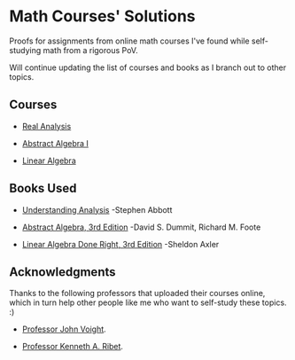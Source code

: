 # Math Courses' Solutions
Proofs for assignments from online math courses I've found while self-studying math from a rigorous PoV.

Will continue updating the list of courses and books as I branch out to other topics.
## Courses
* [Real Analysis](https://math.dartmouth.edu/~jvoight/Fa2010-241/)

* [Abstract Algebra I](https://math.dartmouth.edu/~jvoight/Fa2007-251/)

* [Linear Algebra](https://math.berkeley.edu/~ribet/110/)
## Books Used
* [Understanding Analysis](https://www.amazon.com/Stephen-Abbott-Understanding-Undergraduate-Mathematics/dp/B00HTKCMXW/ref=sr_1_2?ie=UTF8&qid=1519221518&sr=8-2&keywords=Understanding+Analysis) -Stephen Abbott

* [Abstract Algebra, 3rd Edition](https://www.amazon.com/Abstract-Algebra-3rd-David-Dummit/dp/0471433349/ref=sr_1_4?s=books&ie=UTF8&qid=1519221563&sr=1-4&keywords=Abstract+Algebra) -David S. Dummit, Richard M. Foote

* [Linear Algebra Done Right, 3rd Edition](https://www.springer.com/gp/book/9783319110790) -Sheldon Axler
## Acknowledgments
Thanks to the following professors that uploaded their courses online, which in turn help other people like me who want to self-study these topics. :)

* [Professor John Voight](https://math.dartmouth.edu/~jvoight/index.html).

* [Professor Kenneth A. Ribet](https://math.berkeley.edu/~ribet/).
